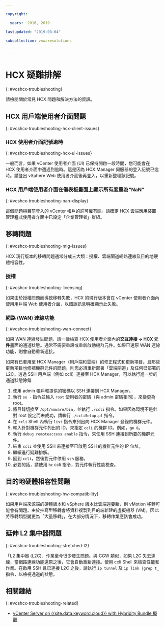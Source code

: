 ```yaml
---

copyright:

  years:  2016, 2019

lastupdated: "2019-03-04"

subcollection: vmwaresolutions


---
```


# HCX 疑難排解
{: #vcshcx-troubleshooting}

請檢閱關於常見 HCX 問題和解決方法的資訊。

## HCX 用戶端使用者介面問題
{: #vcshcx-troubleshooting-hcx-client-issues}

### HCX 使用者介面記號逾時
{: #vcshcx-troubleshooting-hcx-ui-issues}

一般而言，如果 vCenter 使用者介面 (UI) 已保持開啟一段時間，您可能會在 HCX 使用者介面中遭遇到逾時。這是因為 HCX Manager 伺服器的登入記號已逾時。請登出 vSphere Web 使用者介面後再登入，以重新整理該記號。

### HCX 用戶端使用者介面在儀表板畫面上顯示所有度量為“NaN”
{: #vcshcx-troubleshooting-nan-display}

這個問題與目前登入的 vCenter 帳戶的許可權有關。請確定 HCX 雲端應用裝置管理程式使用者介面中已設定「企業管理者」群組。

## 移轉問題
{: #vcshcx-troubleshooting-mig-issues}

HCX 現行版本的移轉問題通常分成三大類：授權、雲端閘道網路連線及目的地硬體相容性。

### 授權
{: #vcshcx-troubleshooting-licensing}

如果由於授權問題而導致移轉失敗，HCX 的現行版本會在 vCenter 使用者介面內使用用戶端 Web 使用者介面，以錯誤訊息明確顯示此失敗。

### 網路 (WAN) 連線功能
{: #vcshcx-troubleshooting-wan-connect}

如果 WAN 連線發生問題，請一律檢查 HCX 使用者介面內的**交互連接 -> HCX 元件**畫面的通道狀態。通常不需要重設或重新啟動機群元件。如果已還原 WAN 連線功能，則會自動重新連接。

如果有已套用至 HCX Manager（用戶端和雲端）的修正程式和更新項目，且那些更新項目也修補機群元件的問題，則您必須重新部署「雲端閘道」及任何已部署的 L2C。透過 SSH 用戶端（例如 ccli）連接至 HCX Manager，可以執行進一步的通道狀態除錯  

1. 使用 admin 帳戶和提供的密碼以 SSH 連接到 HCX Manager。
2. 執行 `su -` 指令並輸入 `root` 使用者的密碼（與 admin 密碼相同），來變更為 root。
3. 將目錄切換至 `/opt/vmware/bin`，並執行 `./ccli` 指令。如果因為環境不是針對 root 設定而未成功，請執行 `./ccliSetup.pl` 指令。
4. 在 `ccli` Shell 內執行 `list` 指令來列出向 HCX Manager 登錄的機群元件。
5. 輸入針對機群元件列出的 ID，來指定 `ccli` 的機群 ID。例如，`go 8`。
6. 執行 `debug remoteaccess enable` 指令，來使用 SSH 連接到所要的機群元件。
7. 結束 `ccli` 並使用 SSH 來連接至已啟用 SSH 的機群元件的 IP 位址。
9. 繼續進行疑難排解。
10. 回到 `ccli`，然後對元件停用 `ssh` 服務。
11. 必要的話，請使用 `hc` ccli 指令，對元件執行性能檢查。

## 目的地硬體相容性問題
{: #vcshcx-troubleshooting-hw-compatibility}

如果用戶端來源端的硬體版本和 vSphere 版本比雲端還要新，則 vMotion 移轉可能會有問題。由於抄寫型移轉會將資料複製到目的端新建的虛擬機器 (VM)，因此將移轉類型變更為「大量移轉」，在大部分情況下，移轉作業應該會成功。

## 延伸 L2 集中器問題
{: #vcshcx-troubleshooting-stretched-l2}

「L2 集中器 (L2C)」作業至今很少發生問題。與 CGW 類似，如果 L2C 失去連線，當網路連線功能還原之後，它會自動重新連接。使用 ccli Shell 來檢查性能和作業。在啟用 SSH 且已連接 L2C 之後，請執行 `ip tunnel` 及 `ip link |grep t_` 指令，以檢視通道的狀態。

## 相關鏈結
{: #vcshcx-troubleshooting-related}

* [vCenter Server on {{site.data.keyword.cloud}} with Hybridity Bundle 概觀](/docs/services/vmwaresolutions/archiref/vcs?topic=vmware-solutions-vcs-hybridity-intro)   
